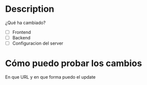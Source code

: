 # Description 
¿Qué ha cambiado?

- [ ] Frontend
- [ ] Backend
- [ ] Configuracion del server

# Cómo puedo probar los cambios
En que URL y en que forma puedo el update
